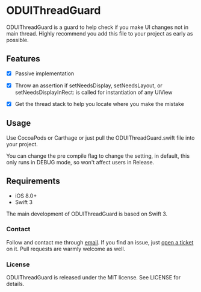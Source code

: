 # ODUIThreadGuard

</p>

ODUIThreadGuard is a guard to help check if you make UI changes not in main thread.
Highly recommend you add this file to your project as early as possible.


## Features

- [x] Passive implementation
- [x] Throw an assertion if setNeedsDisplay, setNeedsLayout, or setNeedsDisplayInRect: is called for instantiation of any UIView
- [x] Get the thread stack to help you locate where you make the mistake


## Usage

Use CocoaPods or Carthage or just pull the ODUIThreadGuard.swift file into your project.

You can change the pre compile flag to change the setting, in default, this only runs in DEBUG mode, so won't affect users in Release.

## Requirements

- iOS 8.0+
- Swift 3

The main development of ODUIThreadGuard is based on Swift 3.

### Contact

Follow and contact me through [email](olddonkeyblog@gmail.com). If you find an issue, just [open a ticket](https://github.com/olddonkey/ODUIThreadGuard/issues/new) on it. Pull requests are warmly welcome as well.

### License

ODUIThreadGuard is released under the MIT license. See LICENSE for details.
